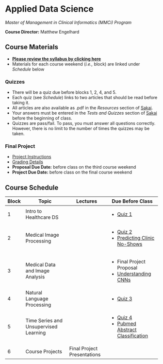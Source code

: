 # Applied Data Science
*Master of Management in Clinical Informatics (MMCi) Program*

**Course Director:** Matthew Engelhard

## Course Materials

- **[Please review the syllabus by clicking here](https://github.com/mengelhard/mmci_applied_ds/blob/master/syllabus.md)**
- Materials for each course weekend (*i.e.,* block) are linked under *Schedule* below

### Quizzes
- There will be a quiz due before blocks 1, 2, 4, and 5.
- Each quiz (see *Schedule*) links to two articles that should be read before taking it.
- All articles are also available as .pdf in the *Resources* section of [Sakai](https://sakai.duke.edu).
- Your answers must be entered in the *Tests and Quizzes* section of [Sakai](https://sakai.duke.edu) before the beginning of class.
- Quizzes are pass/fail. To pass, you must answer all questions correctly. However, there is no limit to the number of times the quizzes may be taken.

### Final Project
- [Project Instructions](https://github.com/mengelhard/mmci_applied_ds/blob/master/final_project.md)
- [Grading Details](https://github.com/mengelhard/mmci_applied_ds/blob/master/final_project_grading.md)
- **Proposal Due Date:** before class on the third course weekend
- **Project Due Date:** before class on the final course weekend

## Course Schedule

Block | Topic | Lectures | Due Before Class
--- | --- | --- | ---
1 | Intro to Healthcare DS | | <ul><li>[Quiz 1](https://github.com/mengelhard/mmci_applied_ds/blob/master/quizzes/block1.md)</li></ul>
2 | Medical Image Processing | | <ul><li>[Quiz 2](https://github.com/mengelhard/mmci_applied_ds/blob/master/quizzes/block2.md)</li><li>[Predicting Clinic No-Shows](https://github.com/mengelhard/mmci_applied_ds/blob/master/notebooks/block1_noshows_noncoding.ipynb)</li></ul>
3 | Medical Data and Image Analysis | | <ul><li>Final Project Proposal</li><li>[Understanding CNNs](https://github.com/mengelhard/mmci_applied_ds/blob/master/notebooks/block2_mnist_cnn.ipynb)</li></ul>
4 | Natural Language Processing | | <ul><li>[Quiz 3](https://github.com/mengelhard/mmci_applied_ds/blob/master/quizzes/block3.md)</li></ul>
5 | Time Series and Unsupervised Learning | | <ul><li>[Quiz 4](https://github.com/mengelhard/mmci_applied_ds/blob/master/quizzes/block4.md)</li><li>[Pubmed Abstract Classification](https://github.com/mengelhard/mmci_applied_ds/blob/master/notebooks/block3_abstract_classification.ipynb)</li></ul>
6 | Course Projects | Final Project Presentations | | <ul><li>Final Project Report</li><li>Final Project Slides</li><li>[Beyond Supervised Learning](https://github.com/mengelhard/mmci_applied_ds/blob/master/notebooks/block4_beyond_supervised_learning.ipynb)</li></ul>

